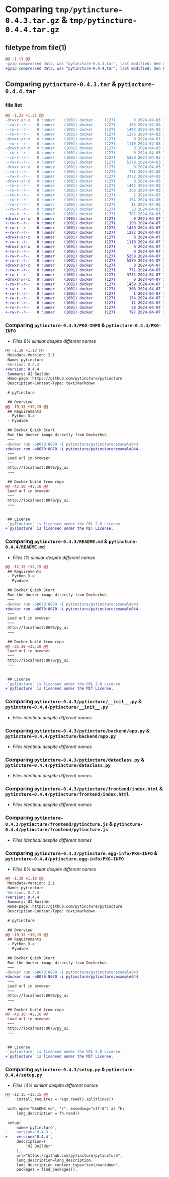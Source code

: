 # Comparing `tmp/pytincture-0.4.3.tar.gz` & `tmp/pytincture-0.4.4.tar.gz`

## filetype from file(1)

```diff
@@ -1 +1 @@
-gzip compressed data, was "pytincture-0.4.3.tar", last modified: Wed Apr  3 18:32:15 2024, max compression
+gzip compressed data, was "pytincture-0.4.4.tar", last modified: Sun Apr  7 18:50:29 2024, max compression
```

## Comparing `pytincture-0.4.3.tar` & `pytincture-0.4.4.tar`

### file list

```diff
@@ -1,21 +1,21 @@
-drwxr-xr-x   0 runner    (1001) docker     (127)        0 2024-04-03 18:32:15.919792 pytincture-0.4.3/
--rw-r--r--   0 runner    (1001) docker     (127)      193 2024-04-03 18:32:06.000000 pytincture-0.4.3/MANIFEST.in
--rw-r--r--   0 runner    (1001) docker     (127)     1443 2024-04-03 18:32:15.919792 pytincture-0.4.3/PKG-INFO
--rw-r--r--   0 runner    (1001) docker     (127)     1276 2024-04-03 18:32:06.000000 pytincture-0.4.3/README.md
-drwxr-xr-x   0 runner    (1001) docker     (127)        0 2024-04-03 18:32:15.915792 pytincture-0.4.3/pytincture/
--rw-r--r--   0 runner    (1001) docker     (127)     1110 2024-04-03 18:32:06.000000 pytincture-0.4.3/pytincture/__init__.py
-drwxr-xr-x   0 runner    (1001) docker     (127)        0 2024-04-03 18:32:15.915792 pytincture-0.4.3/pytincture/backend/
--rw-r--r--   0 runner    (1001) docker     (127)        0 2024-04-03 18:32:06.000000 pytincture-0.4.3/pytincture/backend/__init__.py
--rw-r--r--   0 runner    (1001) docker     (127)     5259 2024-04-03 18:32:06.000000 pytincture-0.4.3/pytincture/backend/app.py
--rw-r--r--   0 runner    (1001) docker     (127)     5379 2024-04-03 18:32:06.000000 pytincture-0.4.3/pytincture/dataclass.py
-drwxr-xr-x   0 runner    (1001) docker     (127)        0 2024-04-03 18:32:15.915792 pytincture-0.4.3/pytincture/frontend/
--rw-r--r--   0 runner    (1001) docker     (127)      771 2024-04-03 18:32:06.000000 pytincture-0.4.3/pytincture/frontend/index.html
--rw-r--r--   0 runner    (1001) docker     (127)     3732 2024-04-03 18:32:06.000000 pytincture-0.4.3/pytincture/frontend/pytincture.js
-drwxr-xr-x   0 runner    (1001) docker     (127)        0 2024-04-03 18:32:15.915792 pytincture-0.4.3/pytincture.egg-info/
--rw-r--r--   0 runner    (1001) docker     (127)     1443 2024-04-03 18:32:15.000000 pytincture-0.4.3/pytincture.egg-info/PKG-INFO
--rw-r--r--   0 runner    (1001) docker     (127)      368 2024-04-03 18:32:15.000000 pytincture-0.4.3/pytincture.egg-info/SOURCES.txt
--rw-r--r--   0 runner    (1001) docker     (127)        1 2024-04-03 18:32:15.000000 pytincture-0.4.3/pytincture.egg-info/dependency_links.txt
--rw-r--r--   0 runner    (1001) docker     (127)      154 2024-04-03 18:32:15.000000 pytincture-0.4.3/pytincture.egg-info/requires.txt
--rw-r--r--   0 runner    (1001) docker     (127)       11 2024-04-03 18:32:15.000000 pytincture-0.4.3/pytincture.egg-info/top_level.txt
--rw-r--r--   0 runner    (1001) docker     (127)       38 2024-04-03 18:32:15.919792 pytincture-0.4.3/setup.cfg
--rw-r--r--   0 runner    (1001) docker     (127)      787 2024-04-03 18:32:06.000000 pytincture-0.4.3/setup.py
+drwxr-xr-x   0 runner    (1001) docker     (127)        0 2024-04-07 18:50:29.392153 pytincture-0.4.4/
+-rw-r--r--   0 runner    (1001) docker     (127)      193 2024-04-07 18:50:21.000000 pytincture-0.4.4/MANIFEST.in
+-rw-r--r--   0 runner    (1001) docker     (127)     1439 2024-04-07 18:50:29.392153 pytincture-0.4.4/PKG-INFO
+-rw-r--r--   0 runner    (1001) docker     (127)     1272 2024-04-07 18:50:21.000000 pytincture-0.4.4/README.md
+drwxr-xr-x   0 runner    (1001) docker     (127)        0 2024-04-07 18:50:29.392153 pytincture-0.4.4/pytincture/
+-rw-r--r--   0 runner    (1001) docker     (127)     1110 2024-04-07 18:50:21.000000 pytincture-0.4.4/pytincture/__init__.py
+drwxr-xr-x   0 runner    (1001) docker     (127)        0 2024-04-07 18:50:29.392153 pytincture-0.4.4/pytincture/backend/
+-rw-r--r--   0 runner    (1001) docker     (127)        0 2024-04-07 18:50:21.000000 pytincture-0.4.4/pytincture/backend/__init__.py
+-rw-r--r--   0 runner    (1001) docker     (127)     5259 2024-04-07 18:50:21.000000 pytincture-0.4.4/pytincture/backend/app.py
+-rw-r--r--   0 runner    (1001) docker     (127)     5379 2024-04-07 18:50:21.000000 pytincture-0.4.4/pytincture/dataclass.py
+drwxr-xr-x   0 runner    (1001) docker     (127)        0 2024-04-07 18:50:29.392153 pytincture-0.4.4/pytincture/frontend/
+-rw-r--r--   0 runner    (1001) docker     (127)      771 2024-04-07 18:50:21.000000 pytincture-0.4.4/pytincture/frontend/index.html
+-rw-r--r--   0 runner    (1001) docker     (127)     3732 2024-04-07 18:50:21.000000 pytincture-0.4.4/pytincture/frontend/pytincture.js
+drwxr-xr-x   0 runner    (1001) docker     (127)        0 2024-04-07 18:50:29.392153 pytincture-0.4.4/pytincture.egg-info/
+-rw-r--r--   0 runner    (1001) docker     (127)     1439 2024-04-07 18:50:29.000000 pytincture-0.4.4/pytincture.egg-info/PKG-INFO
+-rw-r--r--   0 runner    (1001) docker     (127)      368 2024-04-07 18:50:29.000000 pytincture-0.4.4/pytincture.egg-info/SOURCES.txt
+-rw-r--r--   0 runner    (1001) docker     (127)        1 2024-04-07 18:50:29.000000 pytincture-0.4.4/pytincture.egg-info/dependency_links.txt
+-rw-r--r--   0 runner    (1001) docker     (127)      154 2024-04-07 18:50:29.000000 pytincture-0.4.4/pytincture.egg-info/requires.txt
+-rw-r--r--   0 runner    (1001) docker     (127)       11 2024-04-07 18:50:29.000000 pytincture-0.4.4/pytincture.egg-info/top_level.txt
+-rw-r--r--   0 runner    (1001) docker     (127)       38 2024-04-07 18:50:29.392153 pytincture-0.4.4/setup.cfg
+-rw-r--r--   0 runner    (1001) docker     (127)      787 2024-04-07 18:50:21.000000 pytincture-0.4.4/setup.py
```

### Comparing `pytincture-0.4.3/PKG-INFO` & `pytincture-0.4.4/PKG-INFO`

 * *Files 8% similar despite different names*

```diff
@@ -1,10 +1,10 @@
 Metadata-Version: 2.1
 Name: pytincture
-Version: 0.4.3
+Version: 0.4.4
 Summary: UI Builder
 Home-page: https://github.com/pytincture/pytincture
 Description-Content-Type: text/markdown
 
 # pyTincture
 
 ## Overview
@@ -19,15 +19,15 @@
 ## Requirements
 - Python 3.x
 - Pyodide
 
 ## Docker Quick Start
 Run the docker image directly from Dockerhub
 ~~~
-docker run -p8070:8070 -i pytincture/pytincture:example043
+docker run -p8070:8070 -i pytincture/pytincture:example044
 ~~~
 Load url in browser
 ~~~
 http://localhost:8070/py_ui
 ~~~
 
 ## Docker build from repo
@@ -42,10 +42,10 @@
 Load url in browser
 ~~~
 http://localhost:8070/py_ui
 ~~~
 
 
 ## License
-`pyTincture` is licensed under the GPL 2.0 License.
+`pyTincture` is licensed under the MIT License.
```

### Comparing `pytincture-0.4.3/README.md` & `pytincture-0.4.4/README.md`

 * *Files 1% similar despite different names*

```diff
@@ -12,15 +12,15 @@
 ## Requirements
 - Python 3.x
 - Pyodide
 
 ## Docker Quick Start
 Run the docker image directly from Dockerhub
 ~~~
-docker run -p8070:8070 -i pytincture/pytincture:example043
+docker run -p8070:8070 -i pytincture/pytincture:example044
 ~~~
 Load url in browser
 ~~~
 http://localhost:8070/py_ui
 ~~~
 
 ## Docker build from repo
@@ -35,10 +35,10 @@
 Load url in browser
 ~~~
 http://localhost:8070/py_ui
 ~~~
 
 
 ## License
-`pyTincture` is licensed under the GPL 2.0 License.
+`pyTincture` is licensed under the MIT License.
```

### Comparing `pytincture-0.4.3/pytincture/__init__.py` & `pytincture-0.4.4/pytincture/__init__.py`

 * *Files identical despite different names*

### Comparing `pytincture-0.4.3/pytincture/backend/app.py` & `pytincture-0.4.4/pytincture/backend/app.py`

 * *Files identical despite different names*

### Comparing `pytincture-0.4.3/pytincture/dataclass.py` & `pytincture-0.4.4/pytincture/dataclass.py`

 * *Files identical despite different names*

### Comparing `pytincture-0.4.3/pytincture/frontend/index.html` & `pytincture-0.4.4/pytincture/frontend/index.html`

 * *Files identical despite different names*

### Comparing `pytincture-0.4.3/pytincture/frontend/pytincture.js` & `pytincture-0.4.4/pytincture/frontend/pytincture.js`

 * *Files identical despite different names*

### Comparing `pytincture-0.4.3/pytincture.egg-info/PKG-INFO` & `pytincture-0.4.4/pytincture.egg-info/PKG-INFO`

 * *Files 8% similar despite different names*

```diff
@@ -1,10 +1,10 @@
 Metadata-Version: 2.1
 Name: pytincture
-Version: 0.4.3
+Version: 0.4.4
 Summary: UI Builder
 Home-page: https://github.com/pytincture/pytincture
 Description-Content-Type: text/markdown
 
 # pyTincture
 
 ## Overview
@@ -19,15 +19,15 @@
 ## Requirements
 - Python 3.x
 - Pyodide
 
 ## Docker Quick Start
 Run the docker image directly from Dockerhub
 ~~~
-docker run -p8070:8070 -i pytincture/pytincture:example043
+docker run -p8070:8070 -i pytincture/pytincture:example044
 ~~~
 Load url in browser
 ~~~
 http://localhost:8070/py_ui
 ~~~
 
 ## Docker build from repo
@@ -42,10 +42,10 @@
 Load url in browser
 ~~~
 http://localhost:8070/py_ui
 ~~~
 
 
 ## License
-`pyTincture` is licensed under the GPL 2.0 License.
+`pyTincture` is licensed under the MIT License.
```

### Comparing `pytincture-0.4.3/setup.py` & `pytincture-0.4.4/setup.py`

 * *Files 14% similar despite different names*

```diff
@@ -12,15 +12,15 @@
     install_requires = reqs.read().splitlines()
 
 with open("README.md", "r", encoding="utf-8") as fh:
     long_description = fh.read()
 
 setup(
     name='pytincture',
-    version='0.4.3',
+    version='0.4.4',
     description=(
         'UI Builder'
     ),
     url="https://github.com/pytincture/pytincture",
     long_description=long_description,
     long_description_content_type="text/markdown",
     packages = find_packages(),
```

